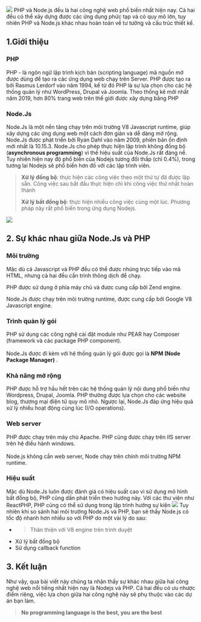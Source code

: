 ![](https://images.viblo.asia/d96d3077-5605-47bf-863a-35b92b7a31f9.jpg)
PHP và Node.js đều là hai công nghệ web phổ biến nhất hiện nay. Cả hai đều có thể xây dựng được các ứng dụng phức tạp và có quy mô lớn, tuy nhiên PHP và Node.js khác nhau hoàn toàn về tư tưởng và cấu trúc thiết kế.

## 1.Giới thiệu
### PHP
PHP - là ngôn ngữ lập trình kịch bản (scripting language) mã nguồn mở được dùng để tạo ra các ứng dụng web chạy trên Server. PHP được tạo ra bởi Rasmus Lerdorf vào năm 1994, kể từ đó PHP là sự lựa chọn cho các hệ thống quản lý như WordPress, Drupal và Joomla. Theo thống kê mới nhất năm 2019, hơn 80% trang web trên thế giới được xây dựng bằng PHP
### Node.Js
Node.Js là một nền tảng chạy trên môi trường V8 Javascript runtime, giúp xây dựng các ứng dụng web một cách đơn giản và dễ dàng mở rộng. Node.Js được phát triển bởi Ryan Dahl vào năm 2009, phiên bản ổn định mới nhất là 10.15.3. Node.Js cho phép thực hiện lập trình không đồng bộ (**asynchronous programming**) vì thế hiệu suất của Node.Js rất đáng nể. Tuy nhiên hiện nay độ phổ biến của Nodejs tương đối thấp (chỉ 0.4%), trong tương lai Nodejs sẽ phổ biến hơn đố với các lập trình viên.
> **Xử lý đồng bộ**: thực hiện các công việc theo một thứ tự đã được lập sẵn. Công việc sau bắt đầu thực hiện chỉ khi công việc thứ nhất hoàn thành
>
> **Xử lý bất đồng bộ**: thực hiện nhiều công việc cùng một lúc. Phương pháp này rất phổ biến trong ứng dụng Nodejs.

![](https://images.viblo.asia/20cc4586-daa6-44c1-83f7-e86c4f4de882.png)

## 2. Sự khác nhau giữa Node.Js và PHP
### Môi trường
Mặc dù cả Javascript và PHP đều có thể được nhúng trực tiếp vào mã HTML, nhưng cả hai đều cần trình thông dịch để chạy.

PHP được sử dụng ở phía máy chủ và được cung cấp bởi Zend engine.

Node.Js được chạy trên môi trường runtime, được cung cấp bởi Google V8 Javascript engine.
### Trình quản lý gói
PHP sử dụng các công nghệ cài đặt module như PEAR hay Composer (framework và các package PHP component).
<br>
<br>
Node.Js được đi kèm với hệ thống quản lý gói được gọi là **NPM (Node Package Manager)** .
### Khả năng mở rộng
PHP được hỗ trợ hầu hết trên các hệ thống quản lý nội dung phổ biến như Wordpress, Drupal, Joomla. PHP thường được lựa chọn cho các website blog, thương mại điện tử quy mô nhỏ. Ngược lại, Node.Js đáp ứng hiệu quả xử lý nhiều hoạt động cùng lúc (I/O operations).
### Web server 
PHP được chạy trên máy chủ Apache. PHP cũng được chạy trên IIS server trên hệ điều hành windows.
<br><br>
Node.js không cần web server, Node chạy trên chính môi trường NPM runtime.
### Hiệu suất
Mặc dù Node.Js luôn được đánh giá có hiệu suất cao vì sử dụng mô hình bất đồng bộ, PHP cũng dần phát triển theo hướng này. Với các thư viện như ReactPHP, PHP cũng có thể sử dụng trong lập trình hướng sự kiện
![](https://images.viblo.asia/0e200b71-d36d-4d3c-9eec-0e1044504952.png)
Tuy nhiên khi so sánh hai môi trường Node.Js và PHP, bạn sẽ thấy Node.js có tốc độ nhanh hơn nhiều so với PHP do một vài lý do sau:
* >  Thân thiện với V8 engine trên trình duyệt
* Xử lý bất đồng bộ
* Sử dụng callback function

## 3. Kết luận
Như vậy, qua bài viết này chúng ta nhận thấy sự khác nhau giữa hai công nghệ web nổi tiếng nhất hiện nay là Nodejs và PHP. Cả hai đều có ưu nhược điểm riêng, việc lựa chọn giữa hai công nghệ này sẽ phụ thuộc vào các dự án bạn làm.

> **No programming language is the best, you are the best**